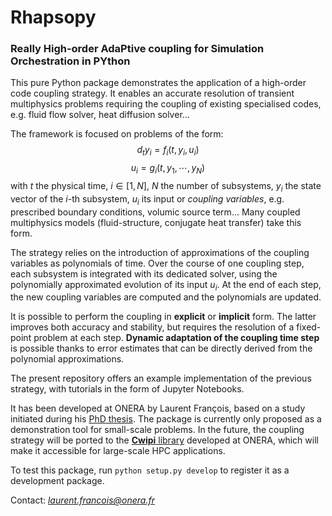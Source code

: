 # Rhapsopy
### **R**eally **H**igh-order **A**da**P**tive coupling for **S**imulation **O**rchestration in **PY**thon


This pure Python package demonstrates the application of a high-order code coupling strategy. It enables an accurate resolution of transient multiphysics problems requiring the coupling of existing specialised codes, e.g. fluid flow solver, heat diffusion solver...

The framework is focused on problems of the form:
$$d_t y_i = f_i(t, y_i, u_i)$$
$$u_i = g_i(t, y_1, \cdots, y_N)$$
with $t$ the physical time, $i \in [1,N]$, $N$ the number of subsystems, $y_i$ the state vector of the $i$-th subsystem, $u_i$ its input or *coupling variables*, e.g. prescribed boundary conditions, volumic source term... Many coupled multiphysics models (fluid-structure, conjugate heat transfer) take this form.

The strategy relies on the introduction of approximations of the coupling variables as polynomials of time. Over the course of one coupling step, each subsystem is integrated with its dedicated solver, using the polynomially approximated evolution of its input $u_i$. At the end of each step, the new coupling variables are computed and the polynomials are updated.

It is possible to perform the coupling in **explicit** or **implicit** form. The latter improves both accuracy and stability, but requires the resolution of a fixed-point problem at each step.
**Dynamic adaptation of the coupling time step** is possible thanks to error estimates that can be directly derived from the polynomial approximations.

The present repository offers an example implementation of the previous strategy, with tutorials in the form of Jupyter Notebooks.

It has been developed at ONERA by Laurent François, based on a study initiated during his [PhD thesis](https://www.theses.fr/2022IPPAX004). The package is currently only proposed as a demonstration tool for small-scale problems. In the future, the coupling strategy will be ported to the [**Cwipi** library](https://w3.onera.fr/cwipi/bibliotheque-couplage-cwipi) developed at ONERA, which will make it accessible for large-scale HPC applications.

To test this package, run `python setup.py develop` to register it as a development package.

Contact: *laurent.francois@onera.fr*